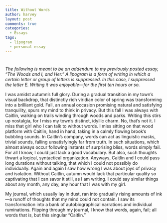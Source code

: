 ```yaml
---
title: Without Words
author: harvey
layout: post
comments: true
categories:
  - Essays
tags:
  - lipogram
  - personal essay
---
```

# 

*The following is meant to be an addendum to my previously posted essay, “The Woods and I, and Her.” A lipogram is a form of writing in which a certain letter or group of letters is suppressed. In this case, I suppressed the letter E. Writing it was enjoyable—for the first ten hours or so.*

I was amidst autumn’s full glory. During a gradual transition in my town’s visual backdrop, that distinctly rich viridian color of spring was transforming into a brilliant gold. Fall, an annual occasion promising natural and satisfying tranquility, spurs my mind to think in privacy. But this fall I was always with Caitlin, walking on trails winding through woods and parks. Writing this stirs up nostalgia, for I miss my town’s distinct, idyllic charm. No, that’s not it. I miss that girl who I can talk to without words. I miss sitting on that wood platform with Caitlin, hand in hand, taking in a calmly flowing brook’s bubbling sounds. In Caitlin’s company, words can act as linguistic masks, trivial sounds, falling unsatisfyingly far from truth. In such situations, which almost always occur following instants of surprising bliss, words simply fail. For all I know, I could just lack a good vocabulary. But also, such thoughts thwart a logical, syntactical organization. Anyways, Caitlin and I could pass long durations without talking, that which I could not possibly do individually. Again and again I saw how wrong I was about joys of privacy and isolation. Without Caitlin, autumn would lack that particular quality so captivating that I can savor it still, as I am writing. I could say similar things about any month, any day, any hour that I was with my girl.

My journal, which usually lay in dust, ran into gradually rising amounts of ink—a runoff of thoughts that my mind could not contain. I saw its transformation into a bank of autobiographical narrations and individual ruminations. Flipping through my journal, I know that words, again, fail; all words that is, but this singular “Caitlin.”
